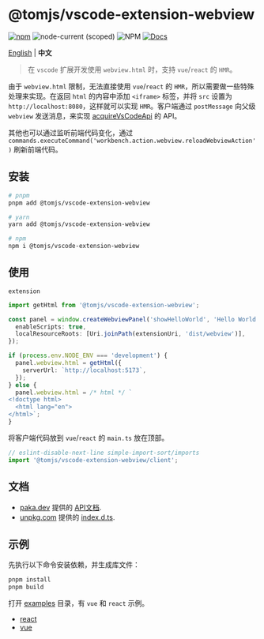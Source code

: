 # @tomjs/vscode-extension-webview

[![npm](https://img.shields.io/npm/v/@tomjs/vscode-extension-webview)](https://www.npmjs.com/package/@tomjs/vscode-extension-webview) ![node-current (scoped)](https://img.shields.io/node/v/@tomjs/vscode-extension-webview) ![NPM](https://img.shields.io/npm/l/@tomjs/vscode-extension-webview) [![Docs](https://www.paka.dev/badges/v0/cute.svg)](https://www.paka.dev/npm/@tomjs/vscode-extension-webview)

[English](./README.md) | **中文**

> 在 `vscode` 扩展开发使用 `webview.html` 时，支持 `vue`/`react` 的 `HMR`。

由于 `webview.html` 限制，无法直接使用 `vue`/`react` 的 `HMR`，所以需要做一些特殊处理来实现。在返回 `html` 的内容中添加 `<iframe>` 标签，并将 `src` 设置为 `http://localhost:8080`，这样就可以实现 `HMR`。客户端通过 `postMessage` 向父级 `webview` 发送消息，来实现 [acquireVsCodeApi](https://code.visualstudio.com/api/references/vscode-api#Webview) 的 API。

其他也可以通过监听前端代码变化，通过 `commands.executeCommand('workbench.action.webview.reloadWebviewAction')` 刷新前端代码。

## 安装

```bash
# pnpm
pnpm add @tomjs/vscode-extension-webview

# yarn
yarn add @tomjs/vscode-extension-webview

# npm
npm i @tomjs/vscode-extension-webview
```

## 使用

`extension`

```ts
import getHtml from '@tomjs/vscode-extension-webview';

const panel = window.createWebviewPanel('showHelloWorld', 'Hello World', ViewColumn.One, {
  enableScripts: true,
  localResourceRoots: [Uri.joinPath(extensionUri, 'dist/webview')],
});

if (process.env.NODE_ENV === 'development') {
  panel.webview.html = getHtml({
    serverUrl: `http://localhost:5173`,
  });
} else {
  panel.webview.html = /* html */ `
<!doctype html>
  <html lang="en">
</html>`;
}
```

将客户端代码放到 `vue`/`react` 的 `main.ts` 放在顶部。

```ts
// eslint-disable-next-line simple-import-sort/imports
import '@tomjs/vscode-extension-webview/client';
```

## 文档

- [paka.dev](https://paka.dev) 提供的 [API文档](https://paka.dev/npm/@tomjs/vscode-extension-webview).
- [unpkg.com](https://www.unpkg.com/) 提供的 [index.d.ts](https://www.unpkg.com/browse/@tomjs/vscode-extension-webview/dist/index.d.ts).

## 示例

先执行以下命令安装依赖，并生成库文件：

```bash
pnpm install
pnpm build
```

打开 [examples](./examples) 目录，有 `vue` 和 `react` 示例。

- [react](./examples/react)
- [vue](./examples/vue)
